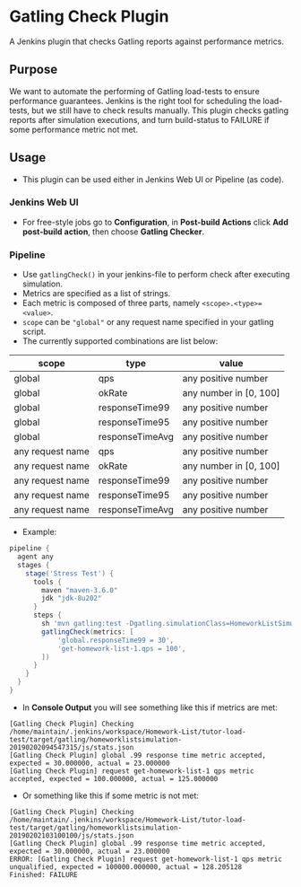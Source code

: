 # Gatling Check Plugin
A Jenkins plugin that checks Gatling reports against performance metrics.

## Purpose
We want to automate the performing of Gatling load-tests to ensure performance guarantees.
Jenkins is the right tool for scheduling the load-tests, but we still have to check results manually.
This plugin checks gatling reports after simulation executions, and turn build-status to FAILURE if some performance metric not met.

## Usage
* This plugin can be used either in Jenkins Web UI or Pipeline (as code). 

### Jenkins Web UI
* For free-style jobs go to **Configuration**, in **Post-build Actions** click **Add post-build action**, then choose **Gatling Checker**.

### Pipeline
* Use `gatlingCheck()` in your jenkins-file to perform check after executing simulation.
* Metrics are specified as a list of strings. 
* Each metric is composed of three parts, namely `<scope>.<type>=<value>`.
* `scope` can be `"global"` or any request name specified in your gatling script.
* The currently supported combinations are list below:

| scope            | type            | value                  |
|------------------|-----------------|------------------------|
| global           | qps             | any positive number    |
| global           | okRate          | any number in [0, 100] |
| global           | responseTime99  | any positive number    |
| global           | responseTime95  | any positive number    |
| global           | responseTimeAvg | any positive number    |
| any request name | qps             | any positive number    |
| any request name | okRate          | any number in [0, 100] |
| any request name | responseTime99  | any positive number    |
| any request name | responseTime95  | any positive number    |
| any request name | responseTimeAvg | any positive number    |

* Example:
```groovy
pipeline {
  agent any
  stages {
    stage('Stress Test') {
      tools {
        maven "maven-3.6.0"
        jdk "jdk-8u202"
      }
      steps {
        sh 'mvn gatling:test -Dgatling.simulationClass=HomeworkListSimulation'
        gatlingCheck(metrics: [
            'global.responseTime99 = 30',
            'get-homework-list-1.qps = 100',
        ])
      }
    }
  }
}
```
* In **Console Output** you will see something like this if metrics are met:
```text
[Gatling Check Plugin] Checking /home/maintain/.jenkins/workspace/Homework-List/tutor-load-test/target/gatling/homeworklistsimulation-20190202094547315/js/stats.json
[Gatling Check Plugin] global .99 response time metric accepted, expected = 30.000000, actual = 23.000000
[Gatling Check Plugin] request get-homework-list-1 qps metric accepted, expected = 100.000000, actual = 125.000000
```
* Or something like this if some metric is not met:
```text
[Gatling Check Plugin] Checking /home/maintain/.jenkins/workspace/Homework-List/tutor-load-test/target/gatling/homeworklistsimulation-20190202103100100/js/stats.json
[Gatling Check Plugin] global .99 response time metric accepted, expected = 30.000000, actual = 23.000000
ERROR: [Gatling Check Plugin] request get-homework-list-1 qps metric unqualified, expected = 100000.000000, actual = 128.205128
Finished: FAILURE
```